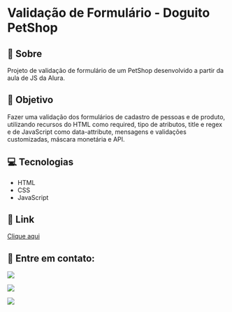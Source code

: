 # Validação de Formulário - Doguito PetShop

<h2>📝 Sobre</h2>
<p>Projeto de validação de formulário de um PetShop desenvolvido a partir da aula de JS da Alura.</p>
 
<h2>🎯 Objetivo</h2>
<p>Fazer uma validação dos formulários de cadastro de pessoas e de produto, utilizando recursos do HTML como required, tipo de atributos, title e regex e de JavaScript como data-attribute, mensagens e validações customizadas, máscara monetária e API.</p>

<h2>💻 Tecnologias</h2>
<ul>
    <li>HTML</li>
    <li>CSS</li>
    <li>JavaScript</li>
</ul>

<h2>🔗 Link</h2>
<p><a href="" target="_blank">Clique aqui</a></p>

<h2>📧 Entre em contato:</h2>
  <p><a href="mailto:brunasatiro@outlook.com" target="_blank"><img src="https://img.shields.io/badge/Microsoft_Outlook-0078D4?style=for-the-badge&logo=microsoft-outlook&logoColor=white" target="_blank"></a></p>
  <p><a href="https://www.instagram.com/bru.satiro/" target="_blank"><img src="https://img.shields.io/badge/-Instagram-%23E4405F?style=for-the-badge&logo=instagram&logoColor=white" target="_blank"></a></p>
  <p><a href="https://www.linkedin.com/in/bruna-satiro/" target="_blank"><img src="https://img.shields.io/badge/-LinkedIn-%230077B5?style=for-the-badge&logo=linkedin&logoColor=white" target="_blank"></a></p>




